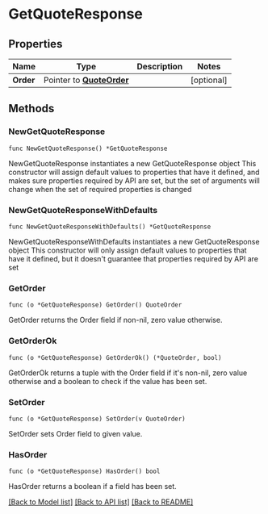 # GetQuoteResponse

## Properties

Name | Type | Description | Notes
------------ | ------------- | ------------- | -------------
**Order** | Pointer to [**QuoteOrder**](QuoteOrder.md) |  | [optional] 

## Methods

### NewGetQuoteResponse

`func NewGetQuoteResponse() *GetQuoteResponse`

NewGetQuoteResponse instantiates a new GetQuoteResponse object
This constructor will assign default values to properties that have it defined,
and makes sure properties required by API are set, but the set of arguments
will change when the set of required properties is changed

### NewGetQuoteResponseWithDefaults

`func NewGetQuoteResponseWithDefaults() *GetQuoteResponse`

NewGetQuoteResponseWithDefaults instantiates a new GetQuoteResponse object
This constructor will only assign default values to properties that have it defined,
but it doesn't guarantee that properties required by API are set

### GetOrder

`func (o *GetQuoteResponse) GetOrder() QuoteOrder`

GetOrder returns the Order field if non-nil, zero value otherwise.

### GetOrderOk

`func (o *GetQuoteResponse) GetOrderOk() (*QuoteOrder, bool)`

GetOrderOk returns a tuple with the Order field if it's non-nil, zero value otherwise
and a boolean to check if the value has been set.

### SetOrder

`func (o *GetQuoteResponse) SetOrder(v QuoteOrder)`

SetOrder sets Order field to given value.

### HasOrder

`func (o *GetQuoteResponse) HasOrder() bool`

HasOrder returns a boolean if a field has been set.


[[Back to Model list]](../README.md#documentation-for-models) [[Back to API list]](../README.md#documentation-for-api-endpoints) [[Back to README]](../README.md)


